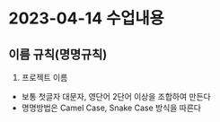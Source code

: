 # 2023-04-14 수업내용

## 이름 규칙(명명규칙)
1. 프로젝트 이름
- 보통 첫글자 대문자, 영단어 2단어 이상을 조합하여 만든다
- 명명방법은 Camel Case, Snake Case 방식을 따른다